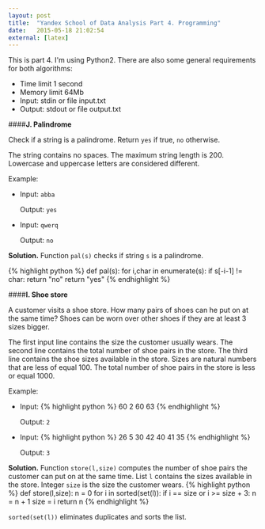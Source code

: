 ```yaml
---
layout: post
title:  "Yandex School of Data Analysis Part 4. Programming"
date:   2015-05-18 21:02:54
external: [latex]
---
```


This is part 4. I'm using Python2.
There are also some general requirements for both algorithms:

* Time limit 1 second
* Memory limit 64Mb
* Input: stdin or file input.txt
* Output: stdout or file output.txt
<!--more-->

####__J. Palindrome__

Check if a string is a palindrome. Return `yes` if true, `no` otherwise.

The string contains no spaces. The maximum string length is 200. Lowercase and uppercase letters are considered different.

Example:

* Input: `abba`
  
  Output: `yes`
* Input: `qwerq`
  
  Output: `no`

__Solution.__
Function `pal(s)` checks if string `s` is a palindrome.

{% highlight python %}
def pal(s):
    for i,char in enumerate(s):
        if s[-i-1] != char:
            return "no"
    return "yes"
{% endhighlight %}


####__I. Shoe store__

A customer visits a shoe store. How many pairs of shoes can he put on at the same time? Shoes can be worn over other shoes if they are at least 3 sizes bigger.

The first input line contains the size the customer usually wears. The second line contains the total number of shoe pairs in the store. The third line contains the shoe sizes available in the store. Sizes are natural numbers that are less of equal 100. The total number of shoe pairs in the store is less or equal 1000.

Example:

* Input:
{% highlight python %}
60
2
60 63
{% endhighlight %}

  Output: `2`

* Input:
{% highlight python %}
26
5
30 42 40 41 35
{% endhighlight %}

  Output: `3`

__Solution.__
Function `store(l,size)` computes the number of shoe pairs the customer can put on at the same time. List `l` contains the sizes available in the store. Integer `size` is the size the customer wears.
{% highlight python %}
def store(l,size):
    n = 0
    for i in sorted(set(l)):
        if i == size or i >= size + 3:
            n = n + 1
            size = i
    return n
{% endhighlight %}

`sorted(set(l))` eliminates duplicates and sorts the list.

